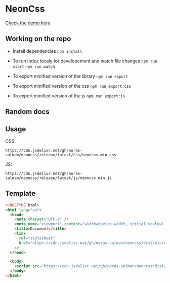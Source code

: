 # NeonCss

[Check the demo here](https://noras-salman.github.io/neoncss/)

## Working on the repo

- Install dependencies
  `npm install`

- To run index localy for developement and watch file changes
  `npm run start`
  `npm run watch`

- To export minified version of the library
  `npm run export`

- To export minified version of the css
  `npm run export:css`

- To export minified version of the js
  `npm run export:js`

## Random docs

## Usage

CSS:

```
https://cdn.jsdelivr.net/gh/noras-salman/neoncss/release/latest/css/neoncss.min.css

```

JS:

```
https://cdn.jsdelivr.net/gh/noras-salman/neoncss/release/latest/js/neoncss.min.js
```

## Template

```html
<!DOCTYPE html>
<html lang="en">
  <head>
    <meta charset="UTF-8" />
    <meta name="viewport" content="width=device-width, initial-scale=1.0" />
    <title>Document</title>
    <link
      rel="stylesheet"
      href="https://cdn.jsdelivr.net/gh/noras-salman/neoncss/dist/microcss.js"
    />
  </head>

  <body>
    <script src="https://cdn.jsdelivr.net/gh/noras-salman/neoncss/dist/microcss.js"></script>
  </body>
</html>
```
